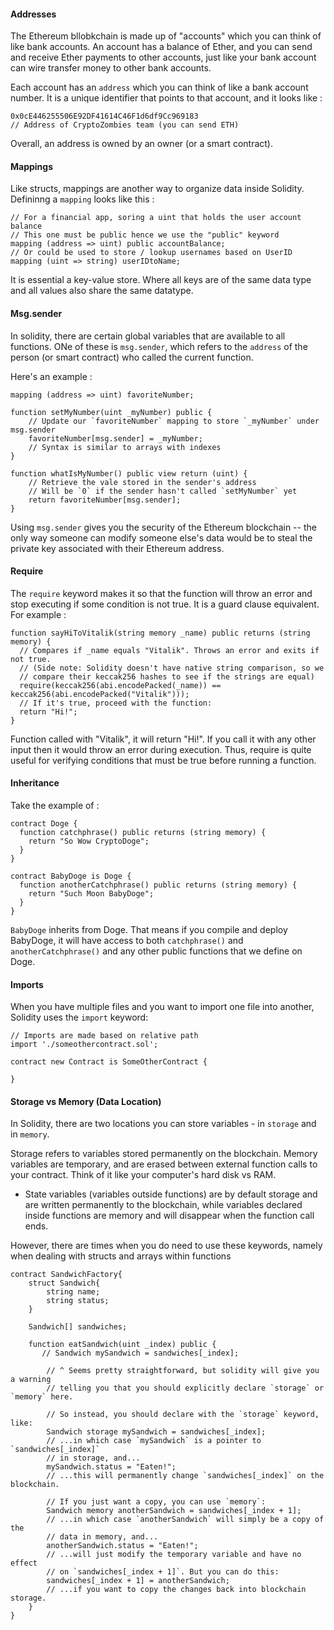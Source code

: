 #### Addresses

The Ethereum bllobkchain is made up of "accounts" which you can think of like 
bank accounts. An account has a balance of Ether, and you can send and receive
Ether payments to other accounts, just like your bank account can wire
transfer money to other bank accounts.

Each account has an `address` which you can think of like a bank account number.
It is a unique identifier that points to that account, and it looks like :
```sol
0x0cE446255506E92DF41614C46F1d6df9Cc969183
// Address of CryptoZombies team (you can send ETH)
```
Overall, an address is owned by an owner (or a smart contract).

#### Mappings 

Like structs, mappings are another way to organize data inside Solidity.
Defininng a `mapping` looks like this :

```sol
// For a financial app, soring a uint that holds the user account balance
// This one must be public hence we use the "public" keyword
mapping (address => uint) public accountBalance;
// Or could be used to store / lookup usernames based on UserID
mapping (uint => string) userIDtoName;
```

It is essential a key-value store. Where all keys are of the same data type 
and all values also share the same datatype.

#### Msg.sender

In solidity, there are certain global variables that are available to all functions.
ONe of these is `msg.sender`, which refers to the `address` of the person (or 
smart contract) who called the current function.

Here's an example :
```sol
mapping (address => uint) favoriteNumber;

function setMyNumber(uint _myNumber) public {
    // Update our `favoriteNumber` mapping to store `_myNumber` under msg.sender
    favoriteNumber[msg.sender] = _myNumber;
    // Syntax is similar to arrays with indexes
}

function whatIsMyNumber() public view return (uint) {
    // Retrieve the vale stored in the sender's address 
    // Will be `0` if the sender hasn't called `setMyNumber` yet
    return favoriteNumber[msg.sender];
}
```

Using `msg.sender` gives you the security of the Ethereum blockchain -- the only way
someone can modify someone else's data would be to steal the private key associated
with their Ethereum address.

#### Require 

The `require` keyword makes it so that the function will throw an error and stop 
executing if some condition is not true. It is a guard clause equivalent. 
For example :
```sol
function sayHiToVitalik(string memory _name) public returns (string memory) {
  // Compares if _name equals "Vitalik". Throws an error and exits if not true.
  // (Side note: Solidity doesn't have native string comparison, so we
  // compare their keccak256 hashes to see if the strings are equal)
  require(keccak256(abi.encodePacked(_name)) == keccak256(abi.encodePacked("Vitalik")));
  // If it's true, proceed with the function:
  return "Hi!";
}
```
Function called with "Vitalik", it will return "Hi!". If you call it with any 
other input then it would throw an error during execution. Thus, require is 
quite useful for verifying conditions that must be true before running a function.

#### Inheritance

Take the example of :
```sol
contract Doge {
  function catchphrase() public returns (string memory) {
    return "So Wow CryptoDoge";
  }
}

contract BabyDoge is Doge {
  function anotherCatchphrase() public returns (string memory) {
    return "Such Moon BabyDoge";
  }
}
```
`BabyDoge` inherits from Doge. That means if you compile and deploy BabyDoge, it will 
have access to both `catchphrase()` and `anotherCatchphrase()` and any other public 
functions that we define on Doge.

#### Imports

When you have multiple files and you want to import one file into another, Solidity
uses the `import` keyword:
```sol
// Imports are made based on relative path
import './someothercontract.sol';

contract new Contract is SomeOtherContract {

}
```

#### Storage vs Memory (Data Location)

In Solidity, there are two locations you can store variables - in `storage` and
in `memory`.

Storage refers to variables stored permanently on the blockchain. Memory variables
are temporary, and are erased between external function calls to your contract. 
Think of it like your computer's hard disk vs RAM.

- State variables (variables outside functions) are by default storage and are 
written permanently to the blockchain, while variables declared inside functions 
are memory and will disappear when the function call ends.

However, there are times when you do need to use these keywords, namely when dealing
with structs and arrays within functions

```solidity
contract SandwichFactory{
    struct Sandwich{
        string name;
        string status;
    }
    
    Sandwich[] sandwiches; 

    function eatSandwich(uint _index) public {
       // Sandwich mySandwich = sandwiches[_index];

        // ^ Seems pretty straightforward, but solidity will give you a warning
        // telling you that you should explicitly declare `storage` or `memory` here.

        // So instead, you should declare with the `storage` keyword, like:
        Sandwich storage mySandwich = sandwiches[_index];
        // ...in which case `mySandwich` is a pointer to `sandwiches[_index]`
        // in storage, and...
        mySandwich.status = "Eaten!";
        // ...this will permanently change `sandwiches[_index]` on the blockchain.

        // If you just want a copy, you can use `memory`:
        Sandwich memory anotherSandwich = sandwiches[_index + 1];
        // ...in which case `anotherSandwich` will simply be a copy of the
        // data in memory, and...
        anotherSandwich.status = "Eaten!";
        // ...will just modify the temporary variable and have no effect
        // on `sandwiches[_index + 1]`. But you can do this:
        sandwiches[_index + 1] = anotherSandwich;
        // ...if you want to copy the changes back into blockchain storage. 
    }
}
```
